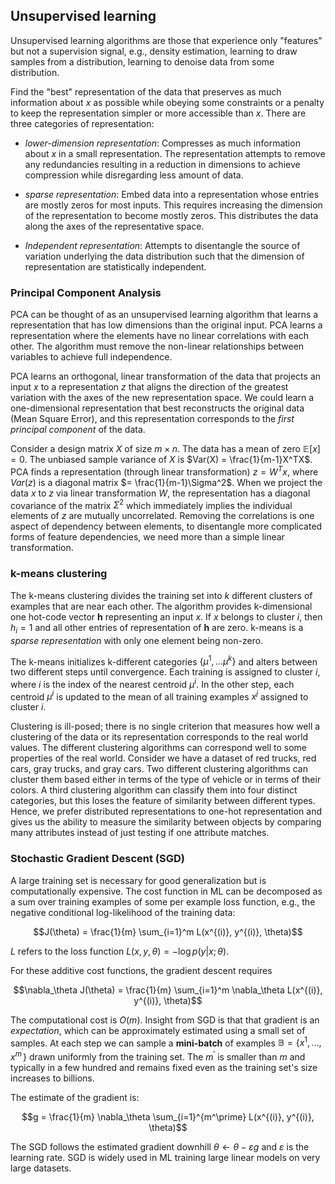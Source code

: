 ## Unsupervised learning

Unsupervised learning algorithms are those that experience only "features" but not a supervision signal, e.g., density estimation, learning to draw samples from a distribution, learning to denoise data from some distribution.

Find the "best" representation of the data that preserves as much information about $x$ as possible while obeying some constraints or a penalty to keep the representation simpler or more accessible than $x$. There are three categories of representation:
- *lower-dimension representation*: Compresses as much information about $x$ in a small representation. The representation attempts to remove any redundancies resulting in a reduction in dimensions to achieve compression while disregarding less amount of data. 

- *sparse representation*: Embed data into a representation whose entries are mostly zeros for most inputs. This requires increasing the dimension of the representation to become mostly zeros. This distributes the data along the axes of the representative space. 

- *Independent representation*: Attempts to disentangle the source of variation underlying the data distribution such that the dimension of representation are statistically independent. 

### Principal Component Analysis

PCA can be thought of as an unsupervised learning algorithm that learns a representation that has low dimensions than the original input. PCA learns a representation where the elements have no linear correlations with each other. The algorithm must remove the non-linear relationships between variables to achieve full independence. 

PCA learns an orthogonal, linear transformation of the data that projects an input $x$ to a representation $z$ that aligns the direction of the greatest variation with the axes of the new representation space. We could learn a one-dimensional representation that best reconstructs the original data (Mean Square Error), and this representation corresponds to the _first principal component_ of the data.

Consider a design matrix $X$ of size $m\times n$. The data has a mean of zero $\mathbb{E} [x] = 0$. The unbiased sample variance of $X$ is $Var(X) = \frac{1}{m-1}X^TX$. PCA finds a representation (through linear transformation) $z = W^Tx$, where $Var(z)$ is a diagonal matrix $= \frac{1}{m-1}\Sigma^2$. When we project the data $x$ to $z$ via linear transformation $W$, the representation has a diagonal covariance of the matrix $\Sigma^2$ which immediately implies the individual elements of $z$ are mutually uncorrelated. Removing the correlations is one aspect of dependency between elements, to disentangle more complicated forms of feature dependencies, we need more than a simple linear transformation. 


### k-means clustering

The k-means clustering divides the training set into $k$ different clusters of examples that are near each other. The algorithm provides k-dimensional one hot-code vector $\mathbf{h}$ representing an input $x$. If $x$ belongs to cluster $i$, then $h_i = 1$ and all other entries of representation of $\mathbf{h}$ are zero. k-means is a _sparse representation_ with only one element being non-zero. 

The k-means initializes k-different categories $\{\mu^1, \dots \mu^k\}$ and alters between two different steps until convergence. Each training is assigned to cluster $i$, where $i$ is the index of the nearest centroid $\mu^i$. In the other step, each centroid $\mu^i$ is updated to the mean of all training examples $x^j$ assigned to cluster $i$. 

Clustering is ill-posed; there is no single criterion that measures how well a clustering of the data or its representation corresponds to the real world values. The different clustering algorithms can correspond well to some properties of the real world. Consider we have a dataset of red trucks, red cars, gray trucks, and gray cars. Two different clustering algorithms can cluster them based either in terms of the type of vehicle or in terms of their colors. A third clustering algorithm can classify them into four distinct categories, but this loses the feature of similarity between different types. Hence, we prefer distributed representations to one-hot representation and gives us the ability to measure the similarity between objects by comparing many attributes instead of just testing if one attribute matches. 


### Stochastic Gradient Descent (SGD)

A large training set is necessary for good generalization but is computationally expensive. The cost function in ML can be decomposed as a sum over training examples of some per example loss function, e.g., the negative conditional log-likelihood of the training data:

$$J(\theta) = \frac{1}{m} \sum_{i=1}^m L(x^{(i)}, y^{(i)}, \theta)$$

$L$ refers to the loss function $L(x, y, \theta) = -\log p(y|x;\theta)$.

For these additive cost functions, the gradient descent requires

$$\nabla_\theta J(\theta) = \frac{1}{m} \sum_{i=1}^m \nabla_\theta L(x^{(i)}, y^{(i)}, \theta)$$

The computational cost is $O(m)$. Insight from SGD is that that gradient is an _expectation_, which can be approximately estimated using a small set of samples. At each step we can sample a **mini-batch** of examples $\mathbb{B} = \{x^1, \dots, x^{m^\prime}\}$ drawn uniformly from the training set. The $m^\prime$ is smaller than $m$ and typically in a few hundred and remains fixed even as the training set's size increases to billions. 

The estimate of the gradient is:

$$g = \frac{1}{m} \nabla_\theta  \sum_{i=1}^{m^\prime} L(x^{(i)}, y^{(i)}, \theta)$$

The SGD follows the estimated gradient downhill $\theta \leftarrow \theta - \varepsilon g$ and $\varepsilon$ is the learning rate. SGD is widely used in ML training large linear models on very large datasets. 
